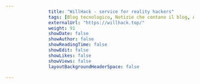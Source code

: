 ---
                title: "WillHack - service for reality hackers"
                tags: [Blog tecnologico, Notizie che contano il blog, AI]
                externalUrl: "https://willhack.top/"
                weight: 91
                showDate: false
                showAuthor: false
                showReadingTime: false
                showEdit: false
                showLikes: false
                showViews: false
                layoutBackgroundHeaderSpace: false
                ---

